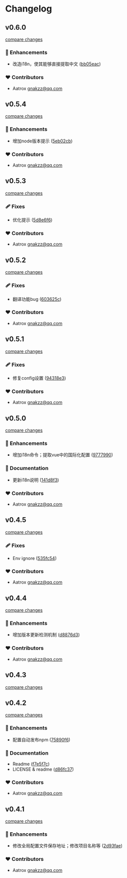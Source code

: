 # Changelog


## v0.6.0

[compare changes](https://github.com/aatrooox/z-cli/compare/v0.5.4...v0.6.0)

### 🚀 Enhancements

- 改造i18n，使其能够直接提取中文 ([bb05eac](https://github.com/aatrooox/z-cli/commit/bb05eac))

### ❤️ Contributors

- Aatrox <gnakzz@qq.com>

## v0.5.4

[compare changes](https://github.com/aatrooox/z-cli/compare/v0.5.3...v0.5.4)

### 🚀 Enhancements

- 增加node版本提示 ([5eb02cb](https://github.com/aatrooox/z-cli/commit/5eb02cb))

### ❤️ Contributors

- Aatrox <gnakzz@qq.com>

## v0.5.3

[compare changes](https://github.com/aatrooox/z-cli/compare/v0.5.2...v0.5.3)

### 🩹 Fixes

- 优化提示 ([5d8e6f6](https://github.com/aatrooox/z-cli/commit/5d8e6f6))

### ❤️ Contributors

- Aatrox <gnakzz@qq.com>

## v0.5.2

[compare changes](https://github.com/aatrooox/z-cli/compare/v0.5.1...v0.5.2)

### 🩹 Fixes

- 翻译功能bug ([603625c](https://github.com/aatrooox/z-cli/commit/603625c))

### ❤️ Contributors

- Aatrox <gnakzz@qq.com>

## v0.5.1

[compare changes](https://github.com/aatrooox/z-cli/compare/v0.5.0...v0.5.1)

### 🩹 Fixes

- 修复config设置 ([94318e3](https://github.com/aatrooox/z-cli/commit/94318e3))

### ❤️ Contributors

- Aatrox <gnakzz@qq.com>

## v0.5.0

[compare changes](https://github.com/aatrooox/z-cli/compare/v0.4.5...v0.5.0)

### 🚀 Enhancements

- 增加i18n命令；提取vue中的国际化配置 ([9777990](https://github.com/aatrooox/z-cli/commit/9777990))

### 📖 Documentation

- 更新i18n说明 ([141d8f3](https://github.com/aatrooox/z-cli/commit/141d8f3))

### ❤️ Contributors

- Aatrox <gnakzz@qq.com>

## v0.4.5

[compare changes](https://github.com/aatrooox/z-cli/compare/v0.4.4...v0.4.5)

### 🩹 Fixes

- Env ignore ([535fc54](https://github.com/aatrooox/z-cli/commit/535fc54))

### ❤️ Contributors

- Aatrox <gnakzz@qq.com>

## v0.4.4

[compare changes](https://github.com/aatrooox/z-cli/compare/v0.4.3...v0.4.4)

### 🚀 Enhancements

- 增加版本更新检测机制 ([d8876d3](https://github.com/aatrooox/z-cli/commit/d8876d3))

### ❤️ Contributors

- Aatrox <gnakzz@qq.com>

## v0.4.3

[compare changes](https://github.com/aatrooox/z-cli/compare/v0.4.2...v0.4.3)

## v0.4.2

[compare changes](https://github.com/aatrooox/z-cli/compare/v0.4.1...v0.4.2)

### 🚀 Enhancements

- 配置自动发布npm ([75890f6](https://github.com/aatrooox/z-cli/commit/75890f6))

### 📖 Documentation

- Readme ([f7e5f7c](https://github.com/aatrooox/z-cli/commit/f7e5f7c))
- LICENSE & readme ([d86fc37](https://github.com/aatrooox/z-cli/commit/d86fc37))

### ❤️ Contributors

- Aatrox <gnakzz@qq.com>

## v0.4.1

[compare changes](https://github.com/aatrooox/zzoffduty-cli/compare/v0.4.0...v0.4.1)

### 🚀 Enhancements

- 修改全局配置文件保存地址；修改项目名称等 ([2d93fae](https://github.com/aatrooox/zzoffduty-cli/commit/2d93fae))

### ❤️ Contributors

- Aatrox <gnakzz@qq.com>

